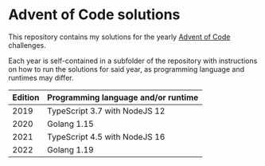 # Advent of Code solutions

This repository contains my solutions for the yearly [Advent of Code](https://adventofcode.com) challenges.

Each year is self-contained in a subfolder of the repository with instructions on how to run the solutions for said year, as programming language and runtimes may differ.

| Edition | Programming language and/or runtime |
| ------- | ----------------------------------- |
| 2019    | TypeScript 3.7 with NodeJS 12       |
| 2020    | Golang 1.15                         |
| 2021    | TypeScript 4.5 with NodeJS 16       |
| 2022    | Golang 1.19                         |
